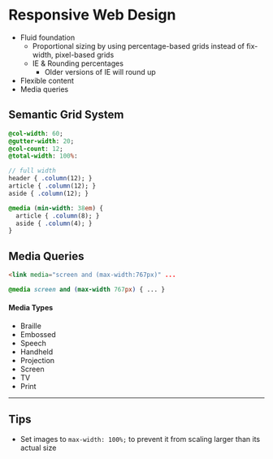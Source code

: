 # Responsive Web Design
  
- Fluid foundation
  - Proportional sizing by using percentage-based grids instead of fix-width, pixel-based grids
  - IE & Rounding percentages
    - Older versions of IE will round up
- Flexible content
- Media queries
  
## Semantic Grid System

<!--- check below code --->
```sass
@col-width: 60;
@gutter-width: 20;
@col-count: 12;
@total-width: 100%:

// full width
header { .column(12); }
article { .column(12); }
aside { .column(12); }

@media (min-width: 38em) {
  article { .column(8); }
  aside { .column(4); }
}
```

## Media Queries
```html
<link media="screen and (max-width:767px)" ...
```
```css
@media screen and (max-width 767px) { ... }
```
#### Media Types
- Braille
- Embossed
- Speech
- Handheld
- Projection
- Screen
- TV
- Print
-----
## Tips

- Set images to `max-width: 100%;` to prevent it from scaling larger than its actual size
